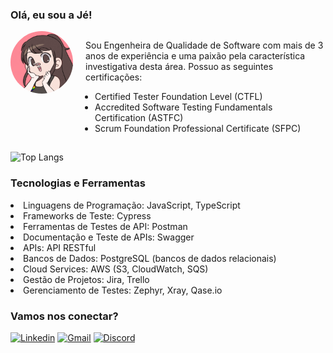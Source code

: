 ### Olá, eu sou a Jé!

<div style="display:flex;margin-bottom:15px;">
    <img style="margin-right: 20px;   margin-bottom: 10px; border-radius:100%;" src="Je-Gif.gif" alt="drawing" width="100" height="100" />
    <div>
        <p>
            Sou Engenheira de Qualidade de Software com mais de 3 anos de experiência e uma paixão pela característica investigativa desta área. Possuo as seguintes certificações:
        </p>
        <ul style="padding-left: 15px;">
            <li>Certified Tester Foundation Level (CTFL)</li>
            <li>Accredited Software Testing Fundamentals Certification (ASTFC)</li>
            <li>Scrum Foundation Professional Certificate (SFPC)</li>
        </ul>
    </div>
</div>


![Top Langs](https://github-readme-stats.vercel.app/api/top-langs/?username=jessicasantos13&langs_count=8&theme=dark)

### Tecnologias e Ferramentas
<li>Linguagens de Programação: JavaScript, TypeScript</li>
<li>Frameworks de Teste: Cypress</li>
<li>Ferramentas de Testes de API: Postman</li>
<li>Documentação e Teste de APIs: Swagger</li>
<li>APIs: API RESTful</li>
<li>Bancos de Dados: PostgreSQL (bancos de dados relacionais)</li>
<li>Cloud Services: AWS (S3, CloudWatch, SQS)</li>
<li>Gestão de Projetos: Jira, Trello</li>
<li>Gerenciamento de Testes: Zephyr, Xray, Qase.io</li>
 
### Vamos nos conectar?

[![Linkedin](https://img.shields.io/badge/LinkedIn-0077B5?style=for-the-badge&logo=linkedin&logoColor=white)](https://www.linkedin.com/in/jessica-amanda-santos) [![Gmail](https://img.shields.io/badge/Gmail-D14836?style=for-the-badge&logo=gmail&logoColor=white)](mailto:jessica.amannda.santos@gmail.com) [![Discord](https://img.shields.io/badge/Discord-5865F2?style=for-the-badge&logo=discord&logoColor=white)](https://Discordapp.com/users/450175003774943232)

